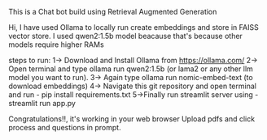 This is a Chat bot build using Retrieval Augmented Generation

Hi,
I have used Ollama to locally run create embeddings and store in FAISS vector store.
I used qwen2:1.5b model beacause that's because other models require higher RAMs 

steps to run:
  1-> Download and Install Ollama from https://ollama.com/
  2-> Open terminal and type ollama run qwen2:1.5b (or lama2 or any other llm model you want to run).
  3-> Again type ollama run nomic-embed-text (to download embeddings)
  4-> Navigate this git repository and open terminal and run - pip install requirements.txt
  5->Finally run streamlit server using - streamlit run app.py

Congratulations!!, it's working in your web browser
  Upload pdfs and click process and questions in prompt.
